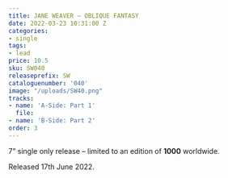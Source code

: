 ```yaml
---
title: JANE WEAVER – OBLIQUE FANTASY
date: 2022-03-23 10:31:00 Z
categories:
- single
tags:
- lead
price: 10.5
sku: SW040
releaseprefix: SW
cataloguenumber: '040'
image: "/uploads/SW40.png"
tracks:
- name: 'A-Side: Part 1'
  file: 
- name: 'B-Side: Part 2'
order: 3
---
```


7” single only release – limited to an edition of **1000** worldwide.

Released 17th June 2022.
 




 



